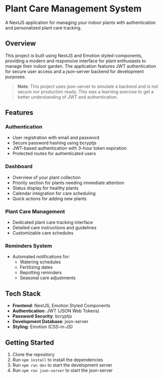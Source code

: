# Plant Care Management System

A NextJS application for managing your indoor plants with authentication and personalized plant care tracking.

## Overview

This project is built using NextJS and Emotion styled-components, providing a modern and responsive interface for plant enthusiasts to manage their indoor garden. The application features JWT authentication for secure user access and a json-server backend for development purposes.

> **Note**: This project uses json-server to simulate a backend and is not secure nor production ready. This was a learning exercise to get a better understanding of JWT and authentication.

## Features

### Authentication
- User registration with email and password
- Secure password hashing using bcryptjs
- JWT-based authentication with 3-hour token expiration
- Protected routes for authenticated users

### Dashboard
- Overview of your plant collection
- Priority section for plants needing immediate attention
- Status display for healthy plants
- Calendar integration for care scheduling
- Quick actions for adding new plants

### Plant Care Management
- Dedicated plant care tracking interface
- Detailed care instructions and guidelines
- Customizable care schedules


### Reminders System
- Automated notifications for:
  - Watering schedules
  - Fertilizing dates
  - Repotting reminders
  - Seasonal care adjustments

## Tech Stack

- **Frontend**: NextJS, Emotion Styled Components
- **Authentication**: JWT (JSON Web Tokens)
- **Password Security**: bcryptjs
- **Development Database**: json-server
- **Styling**: Emotion (CSS-in-JS)

## Getting Started

1. Clone the repository
2. Run `npm install` to install the dependencies
3. Run `npm run dev` to start the development server
4. Run `npm run json-server` to start the json-server

